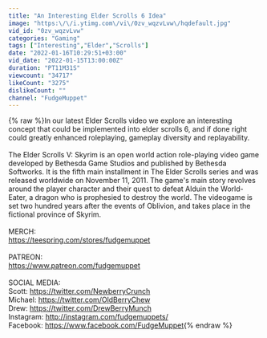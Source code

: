 ```yaml
---
title: "An Interesting Elder Scrolls 6 Idea"
image: "https:\/\/i.ytimg.com\/vi\/0zv_wqzvLvw\/hqdefault.jpg"
vid_id: "0zv_wqzvLvw"
categories: "Gaming"
tags: ["Interesting","Elder","Scrolls"]
date: "2022-01-16T10:29:51+03:00"
vid_date: "2022-01-15T13:00:00Z"
duration: "PT11M31S"
viewcount: "34717"
likeCount: "3275"
dislikeCount: ""
channel: "FudgeMuppet"
---
```

{% raw %}In our latest Elder Scrolls video we explore an interesting concept that could be implemented into elder scrolls 6, and if done right could greatly enhanced roleplaying, gameplay diversity and replayability. <br /><br />The Elder Scrolls V: Skyrim is an open world action role-playing video game developed by Bethesda Game Studios and published by Bethesda Softworks. It is the fifth main installment in The Elder Scrolls series and was released worldwide on November 11, 2011. The game's main story revolves around the player character and their quest to defeat Alduin the World-Eater, a dragon who is prophesied to destroy the world. The videogame is set two hundred years after the events of Oblivion, and takes place in the fictional province of Skyrim. <br /><br />MERCH: <br /><a rel="nofollow" target="blank" href="https://teespring.com/stores/fudgemuppet">https://teespring.com/stores/fudgemuppet</a><br /><br />PATREON: <br /><a rel="nofollow" target="blank" href="https://www.patreon.com/fudgemuppet">https://www.patreon.com/fudgemuppet</a><br /><br />SOCIAL MEDIA:<br />Scott: <a rel="nofollow" target="blank" href="https://twitter.com/NewberryCrunch">https://twitter.com/NewberryCrunch</a><br />Michael: <a rel="nofollow" target="blank" href="https://twitter.com/OldBerryChew">https://twitter.com/OldBerryChew</a><br />Drew: <a rel="nofollow" target="blank" href="https://twitter.com/DrewBerryMunch">https://twitter.com/DrewBerryMunch</a><br />Instagram: <a rel="nofollow" target="blank" href="http://instagram.com/fudgemuppets/">http://instagram.com/fudgemuppets/</a><br />Facebook: <a rel="nofollow" target="blank" href="https://www.facebook.com/FudgeMuppet">https://www.facebook.com/FudgeMuppet</a>{% endraw %}

